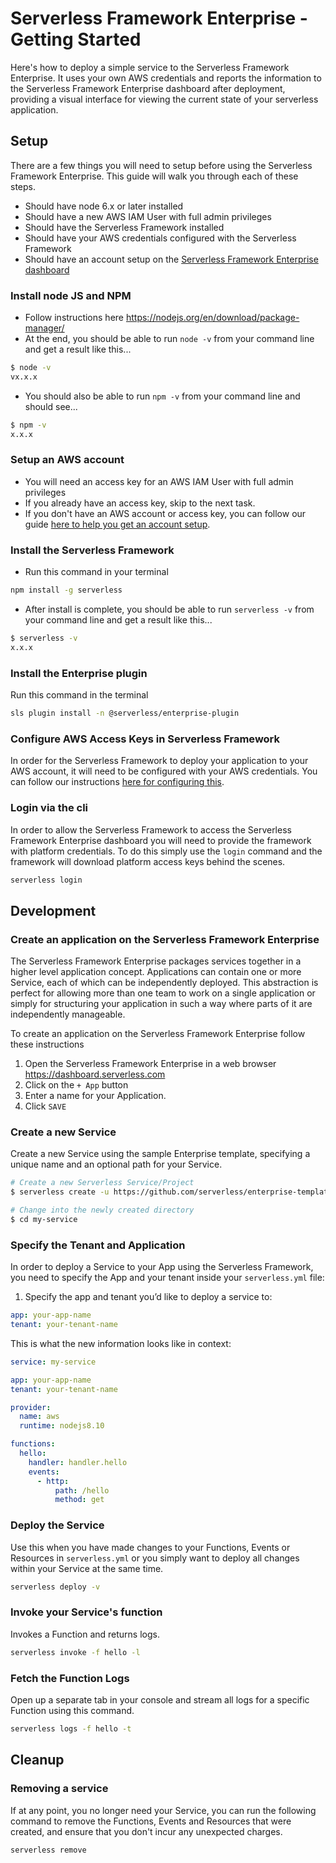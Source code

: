 # Serverless Framework Enterprise - Getting Started

Here's how to deploy a simple service to the Serverless Framework Enterprise. It uses your own AWS credentials and reports the information to the Serverless Framework Enterprise dashboard after deployment, providing a visual interface for viewing the current state of your serverless application.

## Setup

There are a few things you will need to setup before using the Serverless Framework Enterprise. This guide will walk you through each of these steps.
* Should have node 6.x or later installed
* Should have a new AWS IAM User with full admin privileges
* Should have the Serverless Framework installed
* Should have your AWS credentials configured with the Serverless Framework
* Should have an account setup on the [Serverless Framework Enterprise dashboard](https://dashboard.serverless.com/)

### Install node JS and NPM
* Follow instructions here https://nodejs.org/en/download/package-manager/
* At the end, you should be able to run `node -v` from your command line and get a result like this...
```sh
$ node -v
vx.x.x
```
* You should also be able to run `npm -v` from your command line and should see...
```sh
$ npm -v
x.x.x
```

### Setup an AWS account
* You will need an access key for an AWS IAM User with full admin privileges
* If you already have an access key, skip to the next task.
* If you don't have an AWS account or access key, you can follow our guide [here to help you get an account setup](./setup-aws-account.md).


### Install the Serverless Framework
* Run this command in your terminal
```sh
npm install -g serverless
```
* After install is complete, you should be able to run `serverless -v` from your command line and get a result like this...
```sh
$ serverless -v
x.x.x
```

### Install the Enterprise plugin
Run this command in the terminal
```sh
sls plugin install -n @serverless/enterprise-plugin
```

### Configure AWS Access Keys in Serverless Framework
In order for the Serverless Framework to deploy your application to your AWS account, it will need to be configured with your AWS credentials. You can follow our instructions [here for configuring this](./setup-aws-account.md#using-aws-access-keys).

### Login via the cli
In order to allow the Serverless Framework to access the Serverless Framework Enterprise dashboard you will need to provide the framework with platform credentials. To do this simply use the `login` command and the framework will download platform access keys behind the scenes.

```sh
serverless login
```

## Development

### Create an application on the Serverless Framework Enterprise

The Serverless Framework Enterprise packages services together in a higher level application concept. Applications can contain one or more Service, each of which can be independently deployed. This abstraction is perfect for allowing more than one team to work on a single application or simply for structuring your application in such a way where parts of it are independently manageable.

To create an application on the Serverless Framework Enterprise follow these instructions
1. Open the Serverless Framework Enterprise in a web browser https://dashboard.serverless.com
2. Click on the `+ App` button
3. Enter a name for your Application.
4. Click `SAVE`


### Create a new Service

Create a new Service using the sample Enterprise template, specifying a unique name and an optional path for your Service.

```sh
# Create a new Serverless Service/Project
$ serverless create -u https://github.com/serverless/enterprise-template

# Change into the newly created directory
$ cd my-service
```


### Specify the Tenant and Application

In order to deploy a Service to your App using the Serverless Framework, you need to specify the App and your tenant inside your `serverless.yml` file:

1. Specify the app and tenant you’d like to deploy a service to:
```yaml
app: your-app-name
tenant: your-tenant-name
```

This is what the new information looks like in context:

```yaml
service: my-service

app: your-app-name
tenant: your-tenant-name

provider:
  name: aws
  runtime: nodejs8.10

functions:
  hello:
    handler: handler.hello
    events:
      - http:
          path: /hello
          method: get
```

### Deploy the Service

Use this when you have made changes to your Functions, Events or Resources in `serverless.yml` or you simply want to deploy all changes within your Service at the same time.

```bash
serverless deploy -v
```

### Invoke your Service's function

Invokes a Function and returns logs.

```bash
serverless invoke -f hello -l
```

### Fetch the Function Logs

Open up a separate tab in your console and stream all logs for a specific Function using this command.

```bash
serverless logs -f hello -t
```


## Cleanup

### Removing a service

If at any point, you no longer need your Service, you can run the following command to remove the Functions, Events and Resources that were created, and ensure that you don't incur any unexpected charges.

```sh
serverless remove
```
